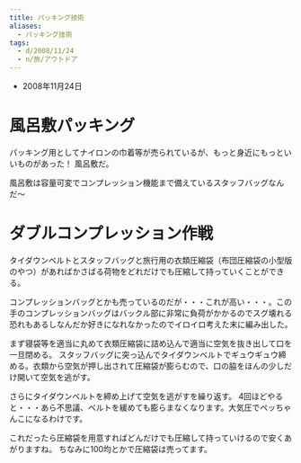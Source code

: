 ```yaml
---
title: パッキング技術
aliases:
  - パッキング技術
tags:
  - d/2008/11/24
  - n/旅/アウトドア
---
```


- 2008年11月24日

風呂敷パッキング
================================================================================
パッキング用としてナイロンの巾着等が売られているが、もっと身近にもっといいものがあった！
風呂敷だ。

風呂敷は容量可変でコンプレッション機能まで備えているスタッフバッグなんだ〜


ダブルコンプレッション作戦
================================================================================
タイダウンベルトとスタッフバッグと旅行用の衣類圧縮袋（布団圧縮袋の小型版のやつ）があればかさばる荷物をどれだけでも圧縮して持っていくことができる。

コンプレッションバッグとかも売っているのだが・・・これが高い・・・。この手のコンプレッションバッグはバックル部に非常に負荷がかかるのでスグ壊れる恐れもあるしなんだか好きになれなかったのでイロイロ考えた末に編み出した。

まず寝袋等を適当に丸めて衣類圧縮袋に詰め込んで適当に空気を抜き出して口を一旦閉める。
スタッフバッグに突っ込んでタイダウンベルトでギュウギュウ締める。衣類から空気が押し出されて圧縮袋が膨らむので、口の脇をほんの少しだけ開いて空気を逃がす。

さらにタイダウンベルトを締め上げて空気を逃がすを繰り返す。
4回ほどやると・・・あら不思議、ベルトを緩めても膨らまなくなります。大気圧でペッちゃんこになるわけです。

これだったら圧縮袋を用意すればどんだけでも圧縮して持っていけるので安くあがりますね。
ちなみに100均とかで圧縮袋は売ってます。

